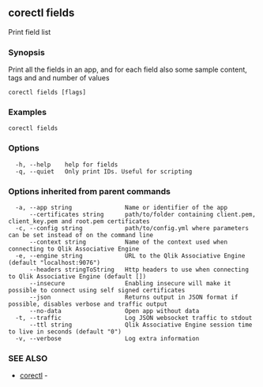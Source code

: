 ## corectl fields

Print field list

### Synopsis

Print all the fields in an app, and for each field also some sample content, tags and and number of values

```
corectl fields [flags]
```

### Examples

```
corectl fields
```

### Options

```
  -h, --help    help for fields
  -q, --quiet   Only print IDs. Useful for scripting
```

### Options inherited from parent commands

```
  -a, --app string               Name or identifier of the app
      --certificates string      path/to/folder containing client.pem, client_key.pem and root.pem certificates
  -c, --config string            path/to/config.yml where parameters can be set instead of on the command line
      --context string           Name of the context used when connecting to Qlik Associative Engine
  -e, --engine string            URL to the Qlik Associative Engine (default "localhost:9076")
      --headers stringToString   Http headers to use when connecting to Qlik Associative Engine (default [])
      --insecure                 Enabling insecure will make it possible to connect using self signed certificates
      --json                     Returns output in JSON format if possible, disables verbose and traffic output
      --no-data                  Open app without data
  -t, --traffic                  Log JSON websocket traffic to stdout
      --ttl string               Qlik Associative Engine session time to live in seconds (default "0")
  -v, --verbose                  Log extra information
```

### SEE ALSO

* [corectl](corectl.md)	 - 

